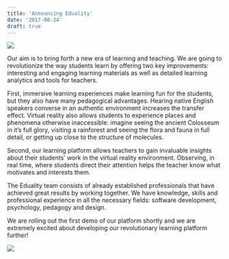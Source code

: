 ```yaml
---
title: 'Announcing Eduality'
date: '2017-08-24'
draft: true
---
```


![](http://www.xn--lhteenlahti-l8a.fi/wp-content/uploads/2018/09/50063-1cj-ky2ni68xlmlrrqnlk0a.png)

Our aim is to bring forth a new era of learning and teaching. We are going to revolutionize the way students learn by offering two key improvements: interesting and engaging learning materials as well as detailed learning analytics and tools for teachers.

First, immersive learning experiences make learning fun for the students, but they also have many pedagogical advantages. Hearing native English speakers converse in an authentic environment increases the transfer effect. Virtual reality also allows students to experience places and phenomena otherwise inaccessible: imagine seeing the ancient Colosseum in it’s full glory, visiting a rainforest and seeing the flora and fauna in full detail, or getting up close to the structure of molecules.

Second, our learning platform allows teachers to gain invaluable insights about their students’ work in the virtual reality environment. Observing, in real time, where students direct their attention helps the teacher know what motivates and interests them.

The Eduality team consists of already established professionals that have achieved great results by working together. We have knowledge, skills and professional experience in all the necessary fields: software development, psychology, pedagogy and design.

We are rolling out the first demo of our platform shortly and we are extremely excited about developing our revolutionary learning platform further!

![](http://www.xn--lhteenlahti-l8a.fi/wp-content/uploads/2018/09/c8a44-1qsflidjwmmy9so8zv_t0ag.png)
